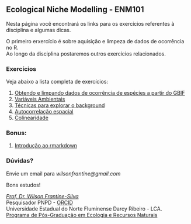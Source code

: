 ## Ecological Niche Modelling - ENM101

Nesta página você encontrará os links para os exercícios referentes à disciplina e algumas dicas.

O primeiro erxercício é sobre aquisição e limpeza de dados de ocorrência no R. <br /> 
Ao longo da disciplina postaremos outros exercícios relacionados.

### Exercícios

Veja abaixo a lista completa de exercícios:

1. [Obtendo e limpando dados de ocorrência de espécies a partir do GBIF](https://wilsonfrantine.github.io/ENM101/ex1)
2. [Variáveis Ambientais](https://wilsonfrantine.github.io/ENM101/ex2.html) 
3. [Técnicas para explorar o background](https://wilsonfrantine.github.io/ENM101/ex3.html)
4. [Autocorrelação espacial](https://wilsonfrantine.github.io/ENM101/ex4.html)
5. [Colinearidade](https://wilsonfrantine.github.io/ENM101/ex5.html)

### Bonus:
1. [Introdução ao rmarkdown](https://wilsonfrantine.github.io/ENM101/md/intro-rmd.html)

### Dúvidas?

Envie um email para _wilsonfrantine@gmail.com_

Bons estudos! <br />

[*Prof. Dr. Wilson Frantine-Silva*](https://www.researchgate.net/profile/Wilson-Frantine-Silva) <br />
Pesquisador PNPD - [ORCID](https://orcid.org/0000-0002-4293-0471) <br />
Universidade Estadual do Norte Fluminense Darcy Ribeiro - LCA.<br />
[Programa de Pós-Graduação em Ecologia e Recursos Naturais](https://uenf.br/posgraduacao/ecologia-recursosnaturais/)
